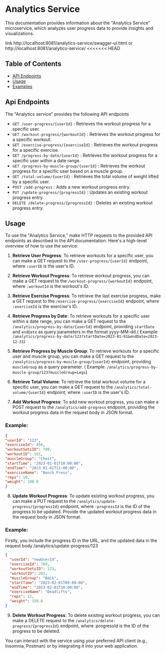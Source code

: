 # Analytics Service

This documentation provides information about the "Analytics Service" microservice, which analyzes user progress data to provide insights and visualizations.


link http://localhost:8081/analytics-service/swagger-ui.html or http://localhost:8081/analytics-service/
<<<<<<< HEAD
## Table of Contents
- [API Endpoints](#api-endpoints)
- [Usage](#usage)
- [Examples](#examples)

## Api Endpoints
The "Analytics service" provides the following API endpoints
- `GET /user-progress/{userId}` :  Retrieves the workout progress for a specific user.
- `GET /workout-progress/{workoutId}` : Retrieves the workout progress for a specific workout.
- `GET /exercise-progress/{exerciseId}` : Retrieves the workout progress for a specific exercise.
- `GET /progress-by-date/{userId}` : Retrieves the workout progress for a specific user within a date range.
- `GET /progress-by-muscle-group/{userId}` : Retrieves the workout progress for a specific user based on a muscle group.
- `GET /total-volume/{userId}` : Retrieves the total volume of weight lifted by a specific user.
- `POST /add-progress` : Adds a new workout progress entry.
- `PUT /update-progress/{progressId}` : Updates an existing workout progress entry.
- `DELETE /delete-progress/{progressId}` : Deletes an existing workout progress entry.



## Usage

To use the "Analytics Service," make HTTP requests to the provided API endpoints as described in the API documentation. Here's a high-level overview of how to use the service:

1. **Retrieve User Progress**: To retrieve workouts for a specific user, you can make a GET request to the `/user-progress/{userId}` endpoint, where `:userID` is the user's ID.

2. **Retrieve Workout Progress**: To retrieve workout progress, you can make a GET request to the `/workout-progress/{workoutId}` endpoint, where `:workoutId` is the workout's ID.

3. **Retrieve Exercise Progress**: To retrieve the last exercise progress, make a GET request to the `/exercise-progress/{exerciseId}` endpoint, where `:exerciseId` is the exercise's ID.

4. **Retrieve Progress by Date**: To retrieve workouts for a specific user within a date range, you can make a GET request to the `/analytics/progress-by-date/{userId}` endpoint, providing `startDate` and `endDate` as query parameters in the format yyyy-MM-dd.( Example: `/analytics/progress-by-date/123?startDate=2023-01-01&endDate=2023-12-31`)

5. **Retrieve Progress by Muscle Group**: To retrieve workouts for a specific user and muscle group, you can make a GET request to the `/analytics/progress-by-muscle-group/{userId}` endpoint, providing `muscleGroup` as a query parameter. ( Example: `/analytics/progress-by-muscle-group/123?muscleGroup=Legs`)

6. **Retrieve Total Volume**: To retrieve the total workout volume for a specific user, you can make a GET request to the `/analytics/total-volume/{userId}` endpoint, where `:userID` is the user's ID.

7. **Add Workout Progress**: To add new workout progress, you can make a POST request to the `/analytics/add-progress` endpoint, providing the workout progress data in the request body in JSON format.

### Example:
```json
{
"userId": "123",
"exerciseId": 456,
"workoutSetsID": 789,
"workoutID": 101,
"muscleGroup": "Chest",
"startTime": "2023-01-01T10:00:00",
"endTime": "2023-01-01T11:00:00",
"exerciseName": "Bench Press",
"reps": 10,
"weight": 100.0
}
```
8. **Update Workout Progress**: To update existing workout progress, you can make a PUT request to the `/analytics/update-progress/{progressId}` endpoint, where `:progressId` is the ID of the progress to be updated. Provide the updated workout progress data in the request body in JSON format.

### Example:

Firstly, you include the progress ID in the URL, and the updated data in the request body
/analytics/update-progress/123
```json
{
  "userId": "newUserId",
  "exerciseId": 789,
  "workoutSetsID": 123,
  "workoutID": 202,
  "muscleGroup": "Back",
  "startTime": "2023-02-01T09:00:00",
  "endTime": "2023-02-01T10:00:00",
  "exerciseName": "Deadlifts",
  "reps": 12,
  "weight": 150.0
}
```


9. **Delete Workout Progress**: To delete existing workout progress, you can make a DELETE request to the `/analytics/delete-progress/{progressId}` endpoint, where :progressId is the ID of the progress to be deleted.

You can interact with the service using your preferred API client (e.g., Insomnia, Postman) or by integrating it into your web application.

